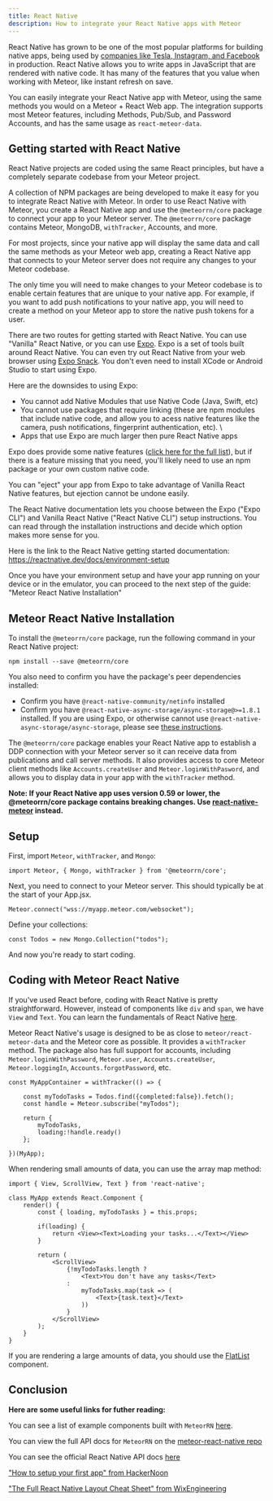 ```yaml
---
title: React Native
description: How to integrate your React Native apps with Meteor
---
```


React Native has grown to be one of the most popular platforms for building native apps, being used by [companies like Tesla, Instagram, and Facebook](https://reactnative.dev/showcase) in production. React Native allows you to write apps in JavaScript that are rendered with native code. It has many of the features that you value when working with Meteor, like instant refresh on save. 

You can easily integrate your React Native app with Meteor, using the same methods you would on a Meteor + React Web app. The integration supports most Meteor features, including Methods, Pub/Sub, and Password Accounts, and has the same usage as `react-meteor-data`.

<h2 id="getting-started">Getting started with React Native</h2>

React Native projects are coded using the same React principles, but have a completely separate codebase from your Meteor project.

A collection of NPM packages are being developed to make it easy for you to integrate React Native with Meteor. In order to use React Native with Meteor, you create a React Native app and use the `@meteorrn/core` package to connect your app to your Meteor server. The `@meteorrn/core` package contains Meteor, MongoDB, `withTracker`, Accounts, and more.

For most projects, since your native app will display the same data and call the same methods as your Meteor web app, creating a React Native app that connects to your Meteor server does not require any changes to your Meteor codebase.

The only time you will need to make changes to your Meteor codebase is to enable certain features that are unique to your native app. For example, if you want to add push notifications to your native app, you will need to create a method on your Meteor app to store the native push tokens for a user.

There are two routes for getting started with React Native. You can use "Vanilla" React Native, or you can use [Expo](https://expo.io/). Expo is a set of tools built around React Native. You can even try out React Native from your web browser using [Expo Snack](https://snack.expo.io/). You don't even need to install XCode or Android Studio to start using Expo.

Here are the downsides to using Expo:
- You cannot add Native Modules that use Native Code (Java, Swift, etc)
- You cannot use packages that require linking (these are npm modules that include native code, and allow you to acess native features like the camera, push notifications, fingerprint authentication, etc). \
- Apps that use Expo are much larger then pure React Native apps

Expo does provide some native features ([click here for the full list](https://docs.expo.io/versions/latest/)), but if there is a feature missing that you need, you'll likely need to use an npm package or your own custom native code.

You can "eject" your app from Expo to take advantage of Vanilla React Native features, but ejection cannot be undone easily.

The React Native documentation lets you choose between the Expo ("Expo CLI") and Vanilla React Native ("React Native CLI") setup instructions. You can read through the installation instructions and decide which option makes more sense for you.

Here is the link to the React Native getting started documentation: https://reactnative.dev/docs/environment-setup

Once you have your environment setup and have your app running on your device or in the emulator, you can proceed to the next step of the guide: "Meteor React Native Installation"

<h2 id="installation">Meteor React Native Installation</h2>

To install the `@meteorrn/core` package, run the following command in your React Native project:

````
npm install --save @meteorrn/core
````

You also need to confirm you have the package's peer dependencies installed:
- Confirm you have `@react-native-community/netinfo` installed
- Confirm you have `@react-native-async-storage/async-storage@>=1.8.1` installed. If you are using Expo, or otherwise cannot use `@react-native-async-storage/async-storage`, please see [these instructions](https://github.com/TheRealNate/meteor-react-native#custom-storage-adapter).

The `@meteorrn/core` package enables your React Native app to establish a DDP connection with your Meteor server so it can receive data from publications and call server methods. It also provides access to core Meteor client methods like `Accounts.createUser` and `Meteor.loginWithPasword`, and allows you to display data in your app with the `withTracker` method.

**Note: If your React Native app uses version 0.59 or lower, the @meteorrn/core package contains breaking changes. Use [react-native-meteor](https://www.npmjs.com/package/react-native-meteor) instead.**

<h2 id="setup">Setup</h2>


First, import `Meteor`, `withTracker`, and `Mongo`:

````
import Meteor, { Mongo, withTracker } from '@meteorrn/core';
````

Next, you need to connect to your Meteor server. This should typically be at the start of your App.jsx.

````
Meteor.connect("wss://myapp.meteor.com/websocket");
````

Define your collections:

````
const Todos = new Mongo.Collection("todos");
````

And now you're ready to start coding.

<h2 id="usage">Coding with Meteor React Native</h2>

If you've used React before, coding with React Native is pretty straightforward. However, instead of components like `div` and `span`, we have `View` and `Text`. You can learn the fundamentals of React Native [here](https://reactnative.dev/docs/intro-react).

Meteor React Native's usage is designed to be as close to `meteor/react-meteor-data` and the Meteor core as possible. It provides a `withTracker` method. The package also has full support for accounts, including `Meteor.loginWithPassword`, `Meteor.user`, `Accounts.createUser`, `Meteor.loggingIn`, `Accounts.forgotPassword`, etc.

````
const MyAppContainer = withTracker(() => {
    
    const myTodoTasks = Todos.find({completed:false}).fetch();
    const handle = Meteor.subscribe("myTodos");
    
    return {
        myTodoTasks,
        loading:!handle.ready()
    };
    
})(MyApp);
````

When rendering small amounts of data, you can use the array map method:

````
import { View, ScrollView, Text } from 'react-native';

class MyApp extends React.Component {
    render() {
        const { loading, myTodoTasks } = this.props;
        
        if(loading) {
            return <View><Text>Loading your tasks...</Text></View>
        }
        
        return (
            <ScrollView>
                {!myTodoTasks.length ?
                    <Text>You don't have any tasks</Text>
                :
                    myTodoTasks.map(task => (
                        <Text>{task.text}</Text>
                    ))
                }
            </ScrollView>
        );
    }
}

````

If you are rendering a large amounts of data, you should use the [FlatList](https://reactnative.dev/docs/flatlist) component.

<h2 id="conclusion">Conclusion</h2>

**Here are some useful links for futher reading:**

You can see a list of example components built with `MeteorRN` [here](https://github.com/TheRealNate/meteor-react-native/tree/master/examples).

You can view the full API docs for `MeteorRN` on the [meteor-react-native repo](https://github.com/TheRealNate/meteor-react-native/blob/master/docs/api.md)

You can see the official React Native API docs [here](https://reactnative.dev/docs/components-and-apis)

["How to setup your first app" from HackerNoon](https://hackernoon.com/react-native-how-to-setup-your-first-app-a36c450a8a2f)

["The Full React Native Layout Cheat Sheet" from WixEngineering](https://medium.com/wix-engineering/the-full-react-native-layout-cheat-sheet-a4147802405c)
